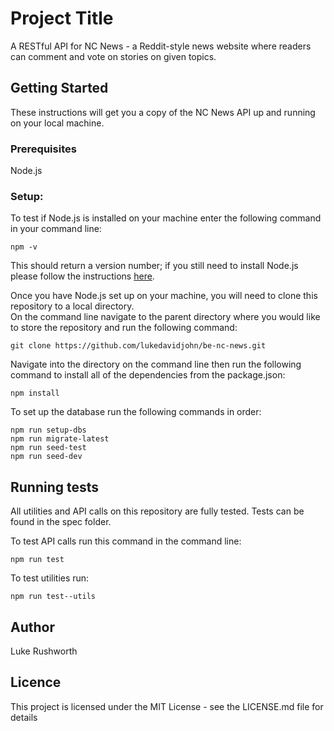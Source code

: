 # Project Title

A RESTful API for NC News - a Reddit-style news website where readers can comment and vote on stories on given topics.

## Getting Started

These instructions will get you a copy of the NC News API up and running on your local machine.

### Prerequisites

Node.js

### Setup:

To test if Node.js is installed on your machine enter the following command in your command line:

```
npm -v
```

This should return a version number; if you still need to install Node.js please follow the instructions [here](https://nodejs.org/en/download/package-manager/#macos).

Once you have Node.js set up on your machine, you will need to clone this repository to a local directory.  
On the command line navigate to the parent directory where you would like to store the repository and run the following command:

```
git clone https://github.com/lukedavidjohn/be-nc-news.git
```

Navigate into the directory on the command line then run the following command to install all of the dependencies from the package.json:

```
npm install
```

To set up the database run the following commands in order:

```
npm run setup-dbs
npm run migrate-latest
npm run seed-test
npm run seed-dev
```

## Running tests

All utilities and API calls on this repository are fully tested. Tests can be found in the spec folder.

To test API calls run this command in the command line:

```
npm run test
```

To test utilities run:

```
npm run test--utils
```

## Author

Luke Rushworth

## Licence

This project is licensed under the MIT License - see the LICENSE.md file for details
